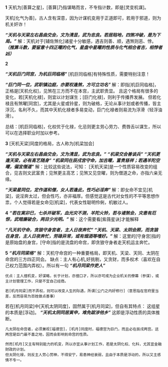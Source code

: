 **1**
天机为[善算之星]，[善算]乃指谋略而言，不专指计数，即是[灵变机谋]。

天机[化气为善]，古人含有深意，因为计谋机变用于正道即可，若用于邪道，则为机关奸诈！

***“天机与天梁左右昌曲交会，文为清显，武为忠良。若居陷地，四煞冲破，是为下局。”***
解：天机对于[辅佐煞化]诸星十分敏感，遇吉则善、顺，遇煞则恶、悖。
    ***（推算斗数，要留意十四正曜的化气，星盘中星曜的性质与化气相合者吉，相悖者凶）***

**2**

***“天机巨门同宫，为机巨同临格”***
[机巨同临格]有特殊性质，需要特别注意！

***“巨门同一位，武职镇边庭，亦要权逢煞，方可立功名”***
解：即指[机巨同临格]，正格是[天机化权]，见煞在三方而不在本宫，主武职贵显。
    且这个格局有很多的变化，若[天机化禄]，则宜以计划谋生；[巨门化禄]，则利于传播界发展。
    但若化禄且有煞曜[同宫]，尤其是火星或铃星，则为破格，无论从事计划或者传播，皆主浮沉，名利不久，而其中天机化禄者多易变动，巨门化禄者则易流为浮滑（轻浮油滑）。

总结：[机巨同临格]，化权优于化禄，化忌则更主劳心劳力、费唇舌以谋生，所以可以在选择职业时加以参考。


**3**
[天机天梁]同度的格局，古人称为[机梁加会]

***“天机与天梁左右昌曲交会，文为清显，武为忠良。”***
***“机梁交会善谈兵”***
***“天机更逢天梁，必有高艺随身”***
***“机梁同在辰戌宫守命，加吉曜，富贵慈祥；若遇羊陀空曜，偏宜僧道”***
解：比较这些说法，可知：
    [天机天梁]是一个性质容易改变的组合，见吉则文武富贵；见煞更主高艺；见煞又见空曜，则为僧道之命，亦指六亲无缘。

***“天梁星同位，定作道和僧，女人若逢此，性巧必淫奔”***
解：即女命不宜见[机梁]，说淫奔太过，但会性巧，亦非福厚。但感觉这是古代对女性的不平等思想作祟，个人觉得若是女命见[机梁]，代表女性聪明伶俐，机敏过人。


**4**
***“若在寅卯巳，七杀并破军，血光灾不测，羊陀火铃，若与诸煞会，灾患有厄惊，武暗廉破合，两目少光明。”***
解：这个需要看[紫薇星诀]才能解释

***“凡天机守命，贪狼守身宫者，主人日夜奔忙”***
***“天机、天梁、太阴会照，而贪狼在身宫，主人日夜奔忙，劳碌异常，或有烟酒等嗜好。”***
解：这里的[守身宫]指的是原始盘的身宫，[守命]指的是流盘的命宫，即贪狼守身者走天机运主奔忙。


**5**
***“机月同梁格”***
解：天机守命宫的一种重要格局，即天机、天梁、天同、太阴在命宫的三方四正同会。
    缺点：主人有心机,好挑剔，又贪财，而多权术（喜欢在自己权力范围内弄权）。所以有一句 ***“机月同梁作吏人”***
    
    优点：主人擅机变，好谋略，长于计划，亦擅口才，所以亦可成为企业机关的僚幕（参谋），或主计划管理工作，只是不宜自己经商。

    若[机月同梁]而不弄权，则可以改变人生的际遇，所谓[公门之内好修行]（意思指在官府里当差，反而容易为百姓做点善事）

若在[机月同梁]中[天机太阴同度]，固然属于[机月同梁]，但自有其特点：
    这组星的本质是[浮动]。
    ***“天机太阴同居寅申，难免跋涉他乡”***
    这即是浮动性质的具体推断。

    凡太阴在命宫者，必须兼视[福德宫]，[机月]同度时，福德宫为巨门，而且必在辰戌两宫。这两宫是巨门最不喜之地，因而会影响到命宫的性质。

    然而[机月]又主有特别能力的机变，所以亦宜从事计划工作，若是太阴化权、化科，尤其宜金融财政的计划。
    但太阴化禄，则反主人劳心劳神，不得安宁，易患神经衰弱，且由于本质是浮动的，所以又主感情不专一。

